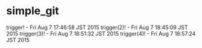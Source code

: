 # simple_git
trigger! - Fri Aug  7 17:46:58 JST 2015
trigger(2)! - Fri Aug  7 18:45:09 JST 2015
trigger(3)! - Fri Aug  7 18:51:32 JST 2015
trigger(4)! - Fri Aug  7 18:57:24 JST 2015
